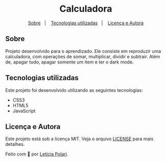 <h1 align="center">
  Calculadora
</h1>

<p align="center">
  <a href="#sobre">Sobre</a>&nbsp;&nbsp;&nbsp;|&nbsp;&nbsp;&nbsp;
  <a href="#tecnologias-utilizadas">Tecnologias utilizadas</a>&nbsp;&nbsp;&nbsp;|&nbsp;&nbsp;&nbsp;
  <a href="#licença-e-autora">Licença e Autora</a>
</p>

## Sobre
Projeto desenvolvido para o aprendizado. Ele consiste em reproduzir uma calculadora, com operações de somar, multiplicar, dividir e subtrair. Além de, apagar tudo, apagar somente um item e ter o dark mode.

## Tecnologias utilizadas

Este projeto foi desenvolvido utilizando as seguintes tecnologias:

- CSS3
- HTML5
- JavaScript

## Licença e Autora

Este projeto está sob a licença MIT. Veja o arquivo [LICENSE](https://github.com/Polaris851/calculadora/blob/main/LICENSE) para mais detalhes.

Feito com :purple_heart: por [Letícia Polari](https://github.com/Polaris851).

